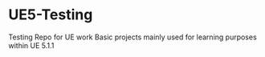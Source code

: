 # UE5-Testing
Testing Repo for UE work
Basic projects mainly used for learning purposes within UE 5.1.1 
